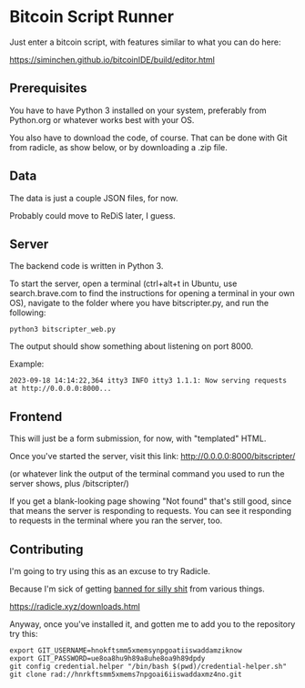 # Bitcoin Script Runner

Just enter a bitcoin script, with features similar to what you can do here: 

https://siminchen.github.io/bitcoinIDE/build/editor.html

## Prerequisites

You have to have Python 3 installed on your system, preferably from Python.org
or whatever works best with your OS.

You also have to download the code, of course. That can be done with Git from
radicle, as show below, or by downloading a .zip file.

## Data

The data is just a couple JSON files, for now.

Probably could move to ReDiS later, I guess.

## Server

The backend code is written in Python 3.

To start the server, open a terminal (ctrl+alt+t in Ubuntu, use search.brave.com to find
the instructions for opening a terminal in your own OS),
navigate to the folder where you have bitscripter.py, and run the following:

    python3 bitscripter_web.py

The output should show something about listening on port 8000.

Example:

    2023-09-18 14:14:22,364 itty3 INFO itty3 1.1.1: Now serving requests at http://0.0.0.0:8000...

## Frontend

This will just be a form submission, for now, with
"templated" HTML.

Once you've started the server, visit this link: http://0.0.0.0:8000/bitscripter/

(or whatever link the output of the terminal command you used to run the server shows, plus /bitscripter/)

If you get a blank-looking page showing "Not found" that's still good, since that means the server
is responding to requests. You can see it responding to requests in the terminal where you ran the
server, too. 

## Contributing

I'm going to try using this as an excuse to try Radicle. 

Because I'm sick of
getting [banned for silly shit](https://meta.stackoverflow.com/questions/378976/unexplained-clutter-in-a-post-edited-back-in-by-author)
from various things.

https://radicle.xyz/downloads.html

Anyway, once you've installed it, and gotten me to add
you to the repository try this:

    export GIT_USERNAME=hnokftsmm5xmemsynpgoatiiswaddamziknow
    export GIT_PASSWORD=ue8oa8hu9h89a8uhe8oa9h89dpdy
    git config credential.helper "/bin/bash $(pwd)/credential-helper.sh"
    git clone rad://hnrkftsmm5xmems7npgoai6iiswaddaxmz4no.git

